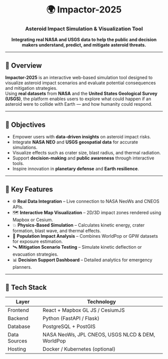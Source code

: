 <h1 align="center">🌍 Impactor-2025</h1>
<h3 align="center">Asteroid Impact Simulation & Visualization Tool</h3>

<p align="center">
  <b>Integrating real NASA and USGS data to help the public and decision makers understand, predict, and mitigate asteroid threats.</b>
</p>

---

## 🚀 Overview

**Impactor-2025** is an interactive web-based simulation tool designed to visualize asteroid impact scenarios and evaluate potential consequences and mitigation strategies.  
Using **real datasets** from **NASA** and the **United States Geological Survey (USGS)**, the platform enables users to explore what could happen if an asteroid were to collide with Earth — and how humanity could respond.

---

## 🎯 Objectives

- Empower users with **data-driven insights** on asteroid impact risks.  
- Integrate **NASA NEO** and **USGS geospatial data** for accurate simulations.  
- Visualize effects such as crater size, blast radius, and thermal radiation.  
- Support **decision-making** and **public awareness** through interactive tools.  
- Inspire innovation in **planetary defense** and **Earth resilience**.

---

## 🧠 Key Features

- 🌐 **Real Data Integration** – Live connection to NASA NeoWs and CNEOS APIs.  
- 🗺️ **Interactive Map Visualization** – 2D/3D impact zones rendered using Mapbox or Cesium.  
- 💥 **Physics-Based Simulation** – Calculates kinetic energy, crater formation, blast wave, and thermal effects.  
- 👥 **Population Impact Analysis** – Combines WorldPop or GPW datasets for exposure estimation.  
- 🛰️ **Mitigation Scenario Testing** – Simulate kinetic deflection or evacuation strategies.  
- 📊 **Decision Support Dashboard** – Detailed analytics for emergency planners.  

---

## 🧩 Tech Stack

| Layer | Technology |
|-------|-------------|
| Frontend | React + Mapbox GL JS / CesiumJS |
| Backend | Python (FastAPI / Flask) |
| Database | PostgreSQL + PostGIS |
| Data Sources | NASA NeoWs, JPL CNEOS, USGS NLCD & DEM, WorldPop |
| Hosting | Docker / Kubernetes (optional) |


